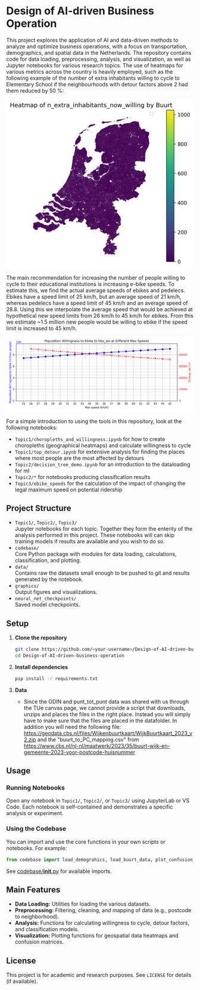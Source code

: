 # Design of AI-driven Business Operation

This project explores the application of AI and data-driven methods to analyze and optimize business operations, with a focus on transportation, demographics, and spatial data in the Netherlands. The repository contains code for data loading, preprocessing, analysis, and visualization, as well as Jupyter notebooks for various research topics. The use of heatmaps for various metrics across the country is heavily employed, such as the following example of the number of extra inhabitants willing to cycle to Elementary School if the neighbourhoods with detour factors above 2 had them reduced by 50 %:

![Heatmap of extra inhabitants willing to cycle](graphics/nl_maps/added_willingness_to_cycle_fiets_basis.png)

The main recommendation for increasing the number of people willing to cycle to their educational institutions is increasing e-bike speeds. To estimate this, we find the actual average speeds of ebikes and pedelecs. Ebikes have a speed limit of 25 km/h, but an average speed of 21 km/h, whereas pedelecs have a speed limit of 45 km/h and an average speed of 28.8. Using this we interpolate the average speed that would be achieved at hypothetical new speed limits from 26 km/h to 45 km/h for ebikes. From this we estimate ~1.5 million new people would be willing to ebike if the speed limit is increased to 45 km/h.

![Number of extra people willing to cycle per km/h increase in the speed limit](graphics/population_willingness_to_cycle_ebike_speeds_hbo_wo.png)

For a simple introduction to using the tools in this repository, look at the following notebooks:
- `Topic1/choropleths_and_willingness.ipynb` for how to create choropleths (geographical heatmaps) and calculate willingness to cycle
- `Topic1/top_detour.ipynb` for extensive analysis for finding the places where most people are the most affected by detours
- `Topic2/decision_tree_demo.ipynb` for an introduction to the dataloading for ml
- `Topic2/*` for notebooks producing classification results
- `Topic3/ebike_speeds` for the calculation of the impact of changing the legal maximum speed on potential ridership


## Project Structure

- `Topic1/`, `Topic2/`, `Topic3/`  
  Jupyter notebooks for each topic. Together they form the enterity of the analysis performed in this project. These notebooks will can skip training models if results are available and you wish to do so.
- `codebase/`  
  Core Python package with modules for data loading, calculations, classification, and plotting.
- `data/`  
  Contains raw the datasets small enough to be pushed to git and results generated by the notebook. 
- `graphics/`  
  Output figures and visualizations.
- `neural_net_checkpoints/`  
  Saved model checkpoints.

## Setup

1. **Clone the repository**
   ```sh
   git clone https://github.com/<your-username>/Design-of-AI-driven-business-operation.git
   cd Design-of-AI-driven-business-operation
   ```

2. **Install dependencies**
   ```sh
   pip install -r requirements.txt
   ```

3. **Data**
   - Since the ODIN and punt_tot_punt data was shared with us through the TUe canvas page, we cannot provide a script that downloads, unzips and places the files in the right place. Instead you will simply have to make sure that the files are placed in the datafolder. In addition you will need the following file: https://geodata.cbs.nl/files/Wijkenbuurtkaart/WijkBuurtkaart_2023_v2.zip and the "buurt_to_PC_mapping.csv" from https://www.cbs.nl/nl-nl/maatwerk/2023/35/buurt-wijk-en-gemeente-2023-voor-postcode-huisnummer 

## Usage

### Running Notebooks

Open any notebook in `Topic1/`, `Topic2/`, or `Topic3/` using JupyterLab or VS Code. Each notebook is self-contained and demonstrates a specific analysis or experiment.

### Using the Codebase

You can import and use the core functions in your own scripts or notebooks. For example:

```python
from codebase import load_demograhics, load_buurt_data, plot_confusion_matrix
```

See [codebase/__init__.py](codebase/__init__.py) for available imports.

## Main Features

- **Data Loading:** Utilities for loading the various datasets.
- **Preprocessing:** Filtering, cleaning, and mapping of data (e.g., postcode to neighborhood).
- **Analysis:** Functions for calculating willingness to cycle, detour factors, and classification models.
- **Visualization:** Plotting functions for geospatial data heatmaps and confusion matrices.

## License

This project is for academic and research purposes. See `LICENSE` for details (if available).
